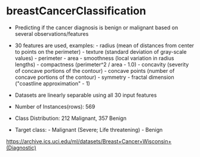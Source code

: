 # breastCancerClassification

- Predicting if the cancer diagnosis is benign or malignant based on several observations/features 
- 30 features are used, examples:
        - radius (mean of distances from center to points on the perimeter)
        - texture (standard deviation of gray-scale values)
        - perimeter
        - area
        - smoothness (local variation in radius lengths)
        - compactness (perimeter^2 / area - 1.0)
        - concavity (severity of concave portions of the contour)
        - concave points (number of concave portions of the contour)
        - symmetry 
        - fractal dimension ("coastline approximation" - 1)

- Datasets are linearly separable using all 30 input features
- Number of Instances(rows): 569
- Class Distribution: 212 Malignant, 357 Benign
- Target class:
         - Malignant (Severe; Life threatening)
         - Benign


https://archive.ics.uci.edu/ml/datasets/Breast+Cancer+Wisconsin+(Diagnostic)


